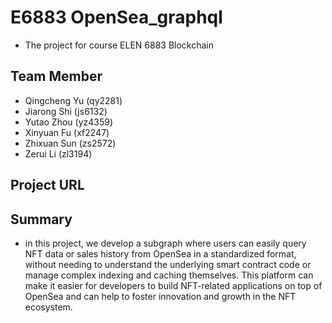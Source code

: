 # E6883 OpenSea_graphql
* The project for course ELEN 6883 Blockchain

## Team Member
* Qingcheng Yu (qy2281)
* Jiarong Shi (js6132)
* Yutao Zhou (yz4359)
* Xinyuan Fu (xf2247)
* Zhixuan Sun (zs2572)
* Zerui Li (zl3194)

## Project URL

## Summary
* in this project, we develop a subgraph where users can easily query NFT data or sales history from OpenSea in a standardized format, without needing to understand the underlying smart contract code or manage complex indexing and caching themselves. This platform can make it easier for developers to build NFT-related applications on top of OpenSea and can help to foster innovation and growth in the NFT ecosystem.
